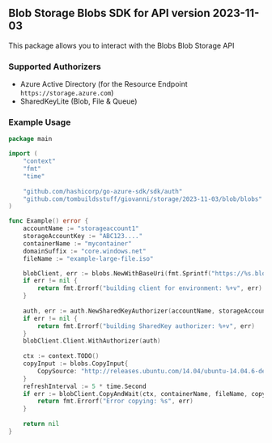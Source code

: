 ## Blob Storage Blobs SDK for API version 2023-11-03

This package allows you to interact with the Blobs Blob Storage API

### Supported Authorizers

* Azure Active Directory (for the Resource Endpoint `https://storage.azure.com`)
* SharedKeyLite (Blob, File & Queue)

### Example Usage

```go
package main

import (
	"context"
	"fmt"
	"time"
	
	"github.com/hashicorp/go-azure-sdk/sdk/auth"
	"github.com/tombuildsstuff/giovanni/storage/2023-11-03/blob/blobs"
)

func Example() error {
	accountName := "storageaccount1"
    storageAccountKey := "ABC123...."
    containerName := "mycontainer"
	domainSuffix := "core.windows.net"
    fileName := "example-large-file.iso"

	blobClient, err := blobs.NewWithBaseUri(fmt.Sprintf("https://%s.blob.%s", accountName, domainSuffix))
	if err != nil {
		return fmt.Errorf("building client for environment: %+v", err)
	}
	
	auth, err := auth.NewSharedKeyAuthorizer(accountName, storageAccountKey, auth.SharedKey)
	if err != nil {
		return fmt.Errorf("building SharedKey authorizer: %+v", err)
	}
	blobClient.Client.WithAuthorizer(auth)
    
    ctx := context.TODO()
    copyInput := blobs.CopyInput{
        CopySource: "http://releases.ubuntu.com/14.04/ubuntu-14.04.6-desktop-amd64.iso",
    }
    refreshInterval := 5 * time.Second
    if err := blobClient.CopyAndWait(ctx, containerName, fileName, copyInput, refreshInterval); err != nil {
        return fmt.Errorf("Error copying: %s", err)
    }
    
    return nil 
}

```